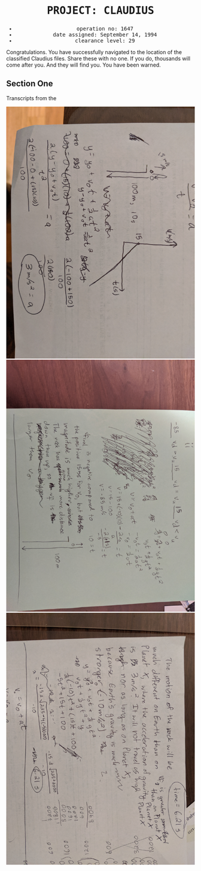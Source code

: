 
<html>
  <head>
    <title>Project: Claudius</title>
    <meta charset="utf8">
    <style>
      #info {
        text-align: center;
        font-family: monospace;
      }
      h1 {
        line-height: 1.5;
        size: 100px;
      }
      h1 {
        text-align: center;
      body {
        background-color: black:
      }
      p {
        font-family: monospace;
        /*background-color: black;*/
      }
      ul {
        list-style-type: none;
      }
      .spank {
        font-style: italic;
      }
    </style>
  </head>
  <body>
    <div id="info">
      <h1>PROJECT: CLAUDIUS</h1>
      <ul>
        <li>operation no: 1647</li>
        <li>date assigned: September 14, 1994</li>
        <li>clearance level: 29</li>
      </ul>
    </div>
    
   <div id="entry1">
     <p>Congratulations. You have successfully navigated to the location of the classified <span class="spank">Claudius</span>      files. Share these with no one. If you do, thousands will come after you. And they will find you. You have been warned. </p>
   </div>
   
   <div id="Secone">
      <h2>Section One</h2>
      <p>Transcripts from the 
      <div id="eq-images">
        <img src="IMG_20191009_192803.jpg">
        <img src="IMG_20191009_192815.jpg">
        <img src="IMG_20191009_192819.jpg">
      </div> 
    </div> 
  </body>
</html>
